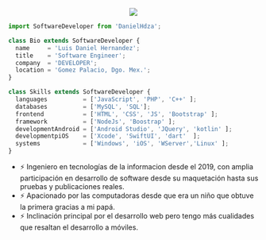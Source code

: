 

<p align="center">
  <img src="https://i.imgur.com/d8Tw1FC.png" />
</p>

```js
import SoftwareDeveloper from 'DanielHdza';

class Bio extends SoftwareDeveloper {
  name     = 'Luis Daniel Hernandez';
  title    = 'Software Engineer';
  company  = 'DEVELOPER';
  location = 'Gomez Palacio, Dgo. Mex.';
}

class Skills extends SoftwareDeveloper {
  languages          = ['JavaScript', 'PHP', 'C++' ];
  databases          = ['MySQL', 'SQL'];
  frontend           = ['HTML', 'CSS', 'JS', 'Bootstrap' ];
  framework          = ['NodeJs', 'Boostrap' ];
  developmentAndroid = ['Android Studio', 'JQuery', 'kotlin' ];
  developmentpiOS    = ['Xcode', 'SwiftUI', 'dart'  ];
  systems            = ['Windows', 'iOS', 'WServer','Linux' ];
}
```
- ⚡ Ingeniero en tecnologías de la informacion desde el 2019, con amplia participación en desarrollo de software desde su maquetación hasta sus pruebas y publicaciones reales.
- ⚡ Apacionado por las computadoras desde que era un niño que obtuve la primera gracias a mi papá.
- ⚡ Inclinación principal por el desarrollo web pero tengo más cualidades que resaltan el desarrollo a móviles.
